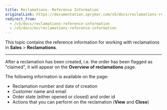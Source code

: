 ```yaml
---
title: Reclamations- Reference Information
originalLink: https://documentation.spryker.com/v5/docs/reclamations-reference-information
redirect_from:
  - /v5/docs/reclamations-reference-information
  - /v5/docs/en/reclamations-reference-information
---
```


This topic contains the reference information for working with reclamations in **Sales** > **Reclamations**.
***

After a reclamation has been created, i.e. the order has been flagged as "claimed", it will appear on the **Overview of reclamations** page. 

The following information is available on the page:
* Reclamation number and date of creation
* Customer name and email
* Order state (either opened or closed) and order id
* Actions that you can perform on the reclamation (**View** and **Close**)
